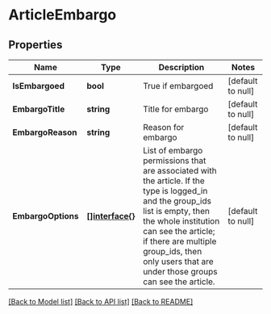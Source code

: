 # ArticleEmbargo

## Properties
Name | Type | Description | Notes
------------ | ------------- | ------------- | -------------
**IsEmbargoed** | **bool** | True if embargoed | [default to null]
**EmbargoTitle** | **string** | Title for embargo | [default to null]
**EmbargoReason** | **string** | Reason for embargo | [default to null]
**EmbargoOptions** | [**[]interface{}**](interface{}.md) | List of embargo permissions that are associated with the article. If the type is logged_in and the group_ids list is empty, then the whole institution can see the article; if there are multiple group_ids, then only users that are under those groups can see the article. | [default to null]

[[Back to Model list]](../README.md#documentation-for-models) [[Back to API list]](../README.md#documentation-for-api-endpoints) [[Back to README]](../README.md)



